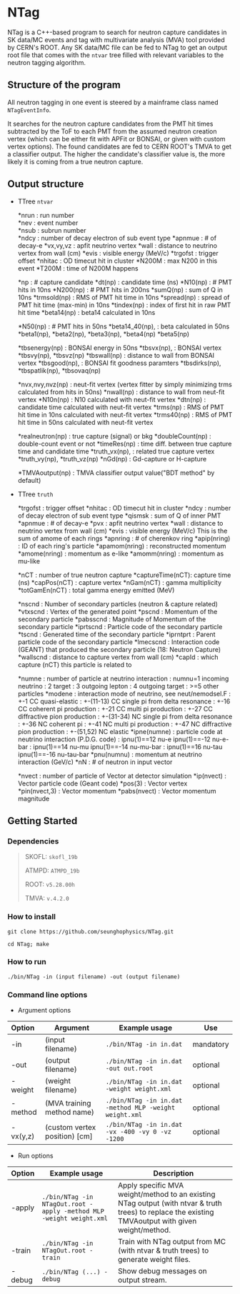 # NTag

NTag is a C++-based program to search for neutron capture candidates in SK data/MC events and tag with multivariate analysis (MVA) tool provided by CERN's ROOT. Any SK data/MC file can be fed to NTag to get an output root file that comes with the `ntvar` tree filled with relevant variables to the neutron tagging algorithm. 

## Structure of the program

All neutron tagging in one event is steered by a mainframe class named `NTagEventInfo`. 

It searches for the neutron capture candidates from the PMT hit times subtracted by the ToF to each PMT from the assumed neutron creation vertex (which can be either fit with APFit or BONSAI, or given with custom vertex options). The found candidates are fed to CERN ROOT's TMVA to get a classifier output. The higher the candidate's classifier value is, the more likely it is coming from a true neutron capture.

## Output structure

* TTree `ntvar`

  *nrun           :  run number            
  *nev            :  event number          
  *nsub           :  subrun number           
  *ndcy		: number of decay electron of sub event type
  *apnmue		: # of decay-e
  *vx,vy,vz	: apfit neutrino vertex
  *wall		: distance to neutrino vertex from wall (cm)
  *evis		: visible energy (MeV/c)
  *trgofst		: trigger offset
  *nhitac		: OD timecut hit in cluster 
  *N200M 		: max N200 in this event
  *T200M 		: time of N200M happens

  *np		: # capture candidate
  *dt(np)		: candidate time (ns)
  *N10(np)		: # PMT hits in 10ns
  *N200(np)	: # PMT hits in 200ns
  *sumQ(np)	: sum of Q in 10ns
  *trmsold(np)	: RMS of PMT hit time in 10ns
  *spread(np)	: spread of PMT hit time (max-min) in 10ns
  *tindex(np)	: index of first hit in raw PMT hit time
  *beta14(np)	: beta14 calculated in 10ns

  *N50(np)		: # PMT hits in 50ns
  *beta14_40(np),	: beta calculated in 50ns
  *beta1(np),
  *beta2(np),
  *beta3(np),
  *beta4(np)
  *beta5(np)

  *tbsenergy(np)	: BONSAI energy 			in 50ns
  *tbsvx(np),	: BONSAI vertex
  *tbsvy(np),
  *tbsvz(np)
  *tbswall(np)	: distance to wall from BONSAI vertex
  *tbsgood(np),	: BONSAI fit goodness paramters
  *tbsdirks(np),
  *tbspatlik(np),
  *tbsovaq(np)

  *nvx,nvy,nvz(np) : neut-fit vertex (vertex fitter by simply minimizing trms calculated from hits in 50ns)
  *nwall(np)	: distance to wall from neut-fit vertex
  *N10n(np)	: N10 calculated with neut-fit vertex
  *dtn(np)		: candidate time calculated with neut-fit vertex
  *trms(np)	: RMS of PMT hit time in 10ns calculated with neut-fit vertex
  *trms40(np)	: RMS of PMT hit time in 50ns calculated with neut-fit vertex

  *realneutron(np)	: true capture (signal) or bkg
  *doubleCount(np) : double-count event or not
  *timeRes(np)	: time diff. between true capture time and candidate time
  *truth_vx(np),	: related true capture vertex
  *truth_vy(np),
  *truth_vz(np)
  *nGd(np)		: Gd-capture or H-capture

  *TMVAoutput(np)	: TMVA classifier output value("BDT method" by default)

* TTree `truth`

  *trgofst		: trigger offset
  *nhitac		: OD timecut hit in cluster 
  *ndcy		: number of decay electron of sub event type
  *qismsk		: sum of Q of inner PMT
  *apnmue		: # of decay-e
  *pvx		: apfit neutrino vertex
  *wall		: distance to neutrino vertex from wall (cm)
  *evis		: visible energy (MeV/c)
                  This is the sum of amome of each rings
  *apnring		: # of cherenkov ring
  *apip(nring)	: ID of each ring's particle
  *apamom(nring)	: reconstructed momentum 
  *amome(nring)	: momentum  as e-like 
  *amomm(nring)	: momentum  as mu-like 

  *nCT		: number of true neutron capture
  *captureTime(nCT): capture time (ns)
  *capPos(nCT)	: capture vertex
  *nGam(nCT)	: gamma multiplicity
  *totGamEn(nCT)	: total gamma energy emitted (MeV) 

  *nscnd      	: Number                        of secondary particles (neutron & capture related)
  *vtxscnd       	: Vertex                        of the generated point
  *pscnd         	: Momentum                      of the secondary particle
  *pabsscnd        : Magnitude of Momentum         of the secondary particle
  *iprtscnd      	: Particle code                 of the secondary particle
  *tscnd         	: Generated time                of the secondary particle
  *iprntprt      	: Parent particle code          of the secondary particle
  *lmecscnd      	: Interaction code (GEANT) that produced the secondary particle (18: Neutron Capture)
  *wallscnd	: distance to capture vertex from wall (cm)
  *capId		: which capture (nCT) this particle is related to

  *numne          :  number of particle at neutrino interaction
               :  numnu=1    incoming neutrino
               :        2    target
               :        3    outgoing lepton
               :        4    outgoing target
               :      >=5    other particles
  *modene         :  interaction mode of neutrino, see neut/nemodsel.F
               :  +-1        CC quasi-elastic
               :  +-(11-13)  CC single pi from delta resonance
               :  +-16       CC coherent pi production
               :  +-21       CC multi pi production
               :  +-27       CC diffractive pion production
               :  +-(31-34)  NC single pi from delta resonance
               :  +-36       NC coherent pi 
               :  +-41       NC multi pi production
               :  +-47       NC diffractive pion production
               :  +-(51,52)  NC elastic
  *ipne(numne)    :  particle code at neutrino interaction (P.D.G. code)
               :  ipnu(1)==12 nu-e    ipnu(1)==-12 nu-e-bar
               :  ipnu(1)==14 nu-mu   ipnu(1)==-14 nu-mu-bar
               :  ipnu(1)==16 nu-tau  ipnu(1)==-16 nu-tau-bar
  *pnu(numnu)     :  momentum at neutrino interaction (GeV/c)
  *nN	       :  # of neutron in input vector

  *nvect          :  number of particle of Vector at detector simulation
  *ip(nvect)      :  Vector particle code (Geant code)
  *pos(3)         :  Vector vertex   
  *pin(nvect,3)   :  Vector momentum
  *pabs(nvect)    :  Vector momentum magnitude

## Getting Started

### Dependencies

> SKOFL: `skofl_19b`
> 
> ATMPD: `ATMPD_19b`
>
> ROOT: `v5.28.00h`
> 
> TMVA: `v.4.2.0`

### How to install
```
git clone https://github.com/seunghophysics/NTag.git
```
```
cd NTag; make
```

### How to run
```
./bin/NTag -in (input filename) -out (output filename)
```

### Command line options

* Argument options

| Option |           Argument          |                      Example usage                   |   Use   |
|:-------|-----------------------------|------------------------------------------------------|---------|
|-in     |(input filename)             |`./bin/NTag -in in.dat`                               |mandatory|
|-out    |(output filename)            |`./bin/NTag -in in.dat -out out.root`                 |optional |
|-weight |(weight filename)            |`./bin/NTag -in in.dat -weight weight.xml`            |optional |
|-method |(MVA training method name)   |`./bin/NTag -in in.dat -method MLP -weight weight.xml`|optional |
|-vx(y,z)|(custom vertex position) [cm]|`./bin/NTag -in in.dat -vx -400 -vy 0 -vz -1200`      |optional |

* Run options

|Option|                      Example usage                                | Description |
|:-----|-------------------------------------------------------------------|-------------|
|-apply|`./bin/NTag -in NTagOut.root -apply -method MLP -weight weight.xml`|Apply specific MVA weight/method to an existing NTag output (with ntvar & truth trees) to replace the existing TMVAoutput with given weight/method. |
|-train|`./bin/NTag -in NTagOut.root -train`                               |Train with NTag output from MC (with ntvar & truth trees) to generate weight files.|
|-debug|`./bin/NTag (...) -debug`                                          |Show debug messages on output stream.|
